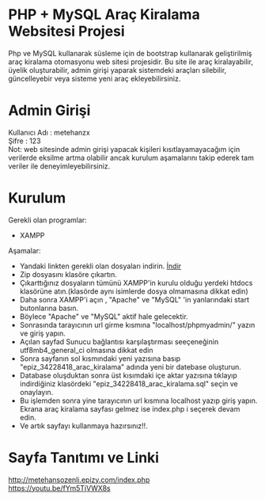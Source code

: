 # PHP + MySQL Araç Kiralama Websitesi Projesi
Php ve MySQL kullanarak süsleme için de bootstrap kullanarak geliştirilmiş araç kiralama otomasyonu web sitesi projesidir.
Bu site ile araç kiralayabilir, üyelik oluşturabilir, admin girişi yaparak sistemdeki araçları silebilir, güncelleyebir veya sisteme yeni araç ekleyebilirsiniz.

# Admin Girişi
Kullanıcı Adı : metehanzx </br>
Şifre : 123 </br>
Not: web sitesinde admin girişi yapacak kişileri kısıtlayamayacağım için verilerde eksilme artma olabilir ancak kurulum aşamalarını takip ederek tam veriler ile deneyimleyebilirsiniz.

# Kurulum
Gerekli olan programlar:
- XAMPP

Aşamalar:
- Yandaki linkten gerekli olan dosyaları indirin.
<a href="https://github.com/metehansozenli/php_mysql_Car_Rent_Website/archive/refs/heads/main.zip">İndir</a>
- Zip dosyasını klasöre çıkartın.
- Çıkarttığınız dosyaların tümünü XAMPP'in kurulu olduğu yerdeki htdocs klasörüne atın.(klasörde aynı isimlerde dosya olmamasına dikkat edin)
- Daha sonra XAMPP'i açın , "Apache" ve "MySQL" 'in yanlarındaki start butonlarına basın.
- Böylece "Apache" ve "MySQL" aktif hale gelecektir.
- Sonrasında tarayıcının url girme kısmına "localhost/phpmyadmin/" yazın ve giriş yapın.
- Açılan sayfad Sunucu bağlantısı karşılaştırması seeçeneğinin utf8mb4_general_ci olmasına dikkat edin
- Sonra sayfanın sol kısmındaki yeni yazısına basıp "epiz_34228418_arac_kiralama" adında yeni bir datebase oluşturun.
- Database oluşduktan sonra üst kısımdaki içe aktar yazısına tıklayıp indirdiğiniz klasördeki "epiz_34228418_arac_kiralama.sql" seçin ve onaylayın.
- Bu işlemden sonra yine tarayıcının url kısmına localhost yazıp giriş yapın. Ekrana araç kiralama sayfası gelmez ise index.php i seçerek devam edin.
- Ve artık sayfayı kullanmaya hazırsınız!!.

# Sayfa Tanıtımı ve Linki
http://metehansozenli.epizy.com/index.php </br>
https://youtu.be/fYm5TjVWX8s
